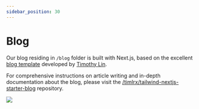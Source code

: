 ```yaml
---
sidebar_position: 30
---
```


# Blog

Our blog residing in `/blog` folder is built with Next.js, based on the excellent [blog template](https://github.com/timlrx/tailwind-nextjs-starter-blog) developed by [Timothy Lin](https://github.com/timlrx).

For comprehensive instructions on article writing and in-depth documentation about the blog, please visit the [/timlrx/tailwind-nextjs-starter-blog](https://github.com/timlrx/tailwind-nextjs-starter-blog) repository.

![](/img/feautres_blog.png)
